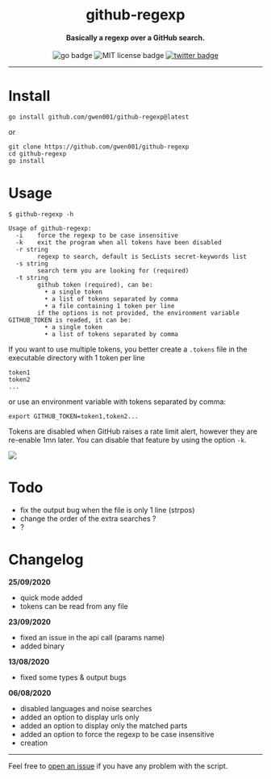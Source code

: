 <h1 align="center">github-regexp</h1>

<h4 align="center">Basically a regexp over a GitHub search.</h4>

<p align="center">
    <img src="https://img.shields.io/badge/go-v1.13-blue" alt="go badge">
    <img src="https://img.shields.io/badge/license-MIT-green" alt="MIT license badge">
    <a href="https://twitter.com/intent/tweet?text=https%3a%2f%2fgithub.com%2fgwen001%2fgithub-regexp%2f" target="_blank"><img src="https://img.shields.io/twitter/url?style=social&url=https%3A%2F%2Fgithub.com%2Fgwen001%2Fgithub-regexp" alt="twitter badge"></a>
</p>

<!-- <p align="center">
    <img src="https://img.shields.io/github/stars/gwen001/github-regexp?style=social" alt="github stars badge">
    <img src="https://img.shields.io/github/watchers/gwen001/github-regexp?style=social" alt="github watchers badge">
    <img src="https://img.shields.io/github/forks/gwen001/github-regexp?style=social" alt="github forks badge">
</p> -->

---

# Install

```
go install github.com/gwen001/github-regexp@latest
```

or

```
git clone https://github.com/gwen001/github-regexp
cd github-regexp
go install
```

# Usage

```
$ github-regexp -h

Usage of github-regexp:
  -i	force the regexp to be case insensitive
  -k	exit the program when all tokens have been disabled
  -r string
    	regexp to search, default is SecLists secret-keywords list
  -s string
    	search term you are looking for (required)
  -t string
    	github token (required), can be:
    	  • a single token
    	  • a list of tokens separated by comma
    	  • a file containing 1 token per line
    	if the options is not provided, the environment variable GITHUB_TOKEN is readed, it can be:
    	  • a single token
    	  • a list of tokens separated by comma
```

If you want to use multiple tokens, you better create a `.tokens` file in the executable directory with 1 token per line  
```
token1
token2
...
```
or use an environment variable with tokens separated by comma:  
```
export GITHUB_TOKEN=token1,token2...
```

Tokens are disabled when GitHub raises a rate limit alert, however they are re-enable 1mn later.
You can disable that feature by using the option `-k`.

<img src="https://github.com/gwen001/github-regexp/raw/master/preview.png">

# Todo

- fix the output bug when the file is only 1 line (strpos)
- change the order of the extra searches ?
- ?

# Changelog

**25/09/2020**
- quick mode added
- tokens can be read from any file

**23/09/2020**
- fixed an issue in the api call (params name)
- added binary

**13/08/2020**
- fixed some types & output bugs

**06/08/2020**
- disabled languages and noise searches
- added an option to display urls only
- added an option to display only the matched parts
- added an option to force the regexp to be case insensitive
- creation

---

Feel free to [open an issue](/../../issues/) if you have any problem with the script.  

